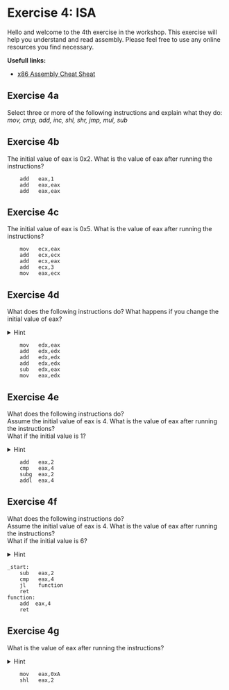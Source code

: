 # Exercise 4: ISA

Hello and welcome to the 4th exercise in the workshop. This exercise will help you understand and read assembly.
Please feel free to use any online resources you find necessary.

<b>Usefull links:</b>
* [x86 Assembly Cheat Sheat](http://www.jegerlehner.ch/intel/IntelCodeTable.pdf)

## Exercise 4a
Select three or more of the following instructions and explain what they do: </br>
<i>mov, cmp, add, inc, shl, shr, jmp, mul, sub</i>

## Exercise 4b
The initial value of eax is 0x2. What is the value of eax after running the instructions?
```
    add   eax,1
    add   eax,eax
    add   eax,eax
```
## Exercise 4c
The initial value of eax is 0x5. What is the value of eax after running the instructions?
```
    mov   ecx,eax
    add   ecx,ecx 
    add   ecx,eax 
    add   ecx,3   
    mov   eax,ecx
```
## Exercise 4d
What does the following instructions do? What happens if you change the initial value of eax?<br>
<details>
<summary>Hint</summary>
<i>Try with a few examples of input and output values of eax.</i>
</details>

```
    mov   edx,eax 
    add   edx,edx 
    add   edx,edx 
    add   edx,edx 
    sub   edx,eax 
    mov   eax,edx 
```
## Exercise 4e
What does the following instructions do?<br>
Assume the initial value of eax is 4. What is the value of eax after running the instructions?<br>
What if the initial value is 1?<br>
<details>
<summary>Hint</summary>
<i>"g" means greater and "l" means less.</i>
</details>

``` 
    add   eax,2 
    cmp   eax,4 
    subg  eax,2 
    addl  eax,4 
```
## Exercise 4f
What does the following instructions do?<br>
Assume the initial value of eax is 4.  What is the value of eax after running the instructions?<br>
What if the initial value is 6?<br>
<details>
<summary>Hint</summary>
<i>"j" stands for jump.</i>
</details>

``` 
_start:
    sub   eax,2 
    cmp   eax,4 
    jl    function
    ret
function:
    add  eax,4
    ret

```
## Exercise 4g
What is the value of eax after running the instructions? <br> 
<details>
<summary>Hint</summary>
<i>Hint: You might need to convert 0xA into binary.</i>
</details>

``` 
    mov   eax,0xA 
    shl   eax,2  
```
